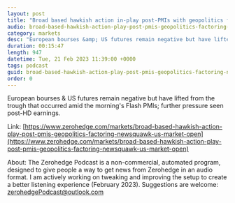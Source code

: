 ```yaml
---
layout: post
title: "Broad based hawkish action in-play post-PMIs with geopolitics factoring - Newsquawk US Market Open"
audio: broad-based-hawkish-action-play-post-pmis-geopolitics-factoring-newsquawk-us-market-open-0
category: markets
desc: "European bourses &amp; US futures remain negative but have lifted from the trough that occurred amid the morning's Flash PMIs; further pressure seen post-HD earnings."
duration: 00:15:47
length: 947
datetime: Tue, 21 Feb 2023 11:39:00 +0000
tags: podcast
guid: broad-based-hawkish-action-play-post-pmis-geopolitics-factoring-newsquawk-us-market-open-0
order: 0
---
```

European bourses &amp; US futures remain negative but have lifted from the trough that occurred amid the morning's Flash PMIs; further pressure seen post-HD earnings.

Link: [https://www.zerohedge.com/markets/broad-based-hawkish-action-play-post-pmis-geopolitics-factoring-newsquawk-us-market-open](https://www.zerohedge.com/markets/broad-based-hawkish-action-play-post-pmis-geopolitics-factoring-newsquawk-us-market-open)

About: The Zerohedge Podcast is a non-commercial, automated program, designed to give people a way to get news from Zerohedge in an audio format.  I am actively working on tweaking and improving the setup to create a better listening experience (February 2023).  Suggestions are welcome: [zerohedgePodcast@outlook.com](mailto:zerohedgePodcast@outlook.com)